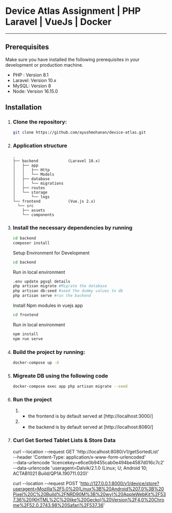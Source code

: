 # Device Atlas Assignment | PHP Laravel | VueJs | Docker
<hr>

##  Prerequisites

Make sure you have installed the following prerequisites in your development or production machine.
- PHP : Version 8.1
- Laravel: Version 10.x
- MySQL: Version 8
- Node: Version 16.15.0

## Installation
1. ### Clone the repository:
    ```bash
    git clone https://github.com/ayushmohanan/device-atlas.git
    ```
2. ### Application structure

    ```
    .
    ├── backend             (Laravel 10.x)
    │   ├── app
    │   │   ├── Http
    │   │   └── Models
    │   ├── database
    │   │   └── migrations
    │   ├── routes
    │   └── storage
    │       └── logs
    └── frontend            (Vue.js 2.x)
      └── src
        ├── assets
        └── components
    ```

3. ### Install the necessary dependencies by running

    ```bash
   cd backend
   composer install
    ```
   Setup Environment for Development
    ```bash
   cd backend
    ```
    Run in local environment
    ```bash
   .env update pgsql details
   php artisan migrate #Migrate the database
   php artisan db:seed #seed the dummy values to db
   php artisan serve #run the backend

    ```
   Install Npm modules in vuejs app
    ```bash
   cd frontend
   ```
   Run in local environment
   ```bash
   npm install
   npm run serve

4. ### Build the project by running:
    ```bash
    docker-compose up -d

5. ### Migreate DB using the following code
     ```bash
    docker-compose exec app php artisan migrate --seed

5. ### Run the project

    1. - the frontend is by default served at [http://localhost:3000/]
    2. - the backend is by default served at  [http://localhost:8080/]

6. ### Curl Get Sorted Tablet Lists & Store Data

     curl --location --request GET 'http://localhost:8080/v1/getSortedList' \
    --header 'Content-Type: application/x-www-form-urlencoded' \
    --data-urlencode 'licencekey=e6ce0b9455cab0e494be4587d016c7c2' \
    --data-urlencode 'useragent=Dalvik/2.1.0 (Linux; U; Android 10; ACTAB1021 Build/QP1A.190711.020)'


    curl --location --request POST 'http://127.0.0.1:8000/v1/device/store?useragent=Mozilla%2F5.0%20(Linux%3B%20Android%207.0%3B%20Pixel%20C%20Build%2FNRD90M%3B%20wv)%20AppleWebKit%2F537.36%20(KHTML%2C%20like%20Gecko)%20Version%2F4.0%20Chrome%2F52.0.2743.98%20Safari%2F537.36'





